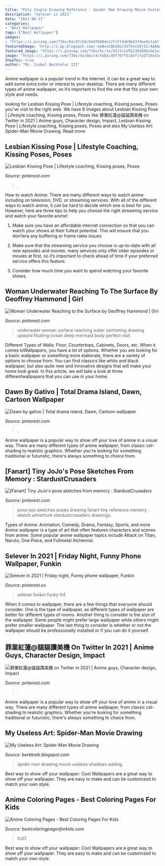 ```yaml
---
title: "Poly Couple Drawing Reference : Spider Man Drawing Movie Useless Shadows Adding"
description: "Selever in 2021"
date: "2022-08-11"
categories:
- "Best Wallpaper"
tags: ["Best Wallpaper"]
images:
- "https://i.pinimg.com/736x/64/d7/b9/64d7b984e12f1ff4db9b637dee9c1a4f.jpg"
featuredImage: "http://2.bp.blogspot.com/-weBvxCQ63bU/U5TbVcb9j5I/AAAAAAAAAGs/aLTg8G6A6zg/s1600/sp2.png"
featured_image: "https://i.pinimg.com/736x/5c/1e/95/5c1e95238169bcbe1a327798f31d9640.jpg"
image: "https://i.pinimg.com/736x/4a/bb/c4/4abbc407767f51def1fa3f19a31e9748.jpg"
ShowToc: true
author: "Ms. Isobel Bechtelar III"
---
```



Anime wallpaper is a popular trend in the internet. It can be a great way to add some extra color or interest to your desktop. There are many different types of anime wallpaper, so it’s important to find the one that fits your own style and needs.

	

		
looking for Lesbian Kissing Pose | Lifestyle coaching, Kissing poses, Poses you've visit to the right web. We have 8 Images about Lesbian Kissing Pose | Lifestyle coaching, Kissing poses, Poses like 罪業紅蓮@貓貓讚美機 on Twitter in 2021 | Anime guys, Character design, Impact, Lesbian Kissing Pose | Lifestyle coaching, Kissing poses, Poses and also My Useless Art: Spider-Man Movie Drawing. Read more:
		
    
## Lesbian Kissing Pose | Lifestyle Coaching, Kissing Poses, Poses

<img loading=lazy src="https://i.pinimg.com/736x/ba/97/9a/ba979a5efb22295429eb36e34fb5109e.jpg" onerror="this.onerror=null;this.src='https://tse4.mm.bing.net/th?id=OIP.-WrZxqrluQ8rW5cqF4lkFwHaJ3&amp;pid=15.1';" alt="Lesbian Kissing Pose | Lifestyle coaching, Kissing poses, Poses">

_Source: pinterest.com_

>. 

	

How to watch Anime: There are many different ways to watch anime including on television, DVD, or streaming services.
With all of the different ways to watch anime, it can be hard to decide which one is best for you. However, here are three tips to help you choose the right streaming service and watch your favorite anime!
1. Make sure you have an affordable internet connection so that you can watch your shows at their fullest potential. This will ensure that you don’tera any buffering or frame rates issues.

2. Make sure that the streaming service you choose is up-to-date with all new episodes and movies. many services only offer older episodes or movies at first, so it’s important to check ahead of time if your preferred service offers this feature.

3. Consider how much time you want to spend watching your favorite shows.

    
## Woman Underwater Reaching To The Surface By Geoffrey Hammond | Girl

<img loading=lazy src="https://i.pinimg.com/736x/0c/ec/63/0cec63c43b1f9e10f7663fdf6e9dc46f--in-the-ocean-underwater.jpg" onerror="this.onerror=null;this.src='https://tse3.mm.bing.net/th?id=OIP.U4FEbHIMXTr59R5XhgkLdwDHEs&amp;pid=15.1';" alt="Woman Underwater Reaching to the Surface by Geoffrey Hammond | Girl">

_Source: pinterest.com_

>underwater woman surface reaching water swimming drawing upward floating ocean deep mermaid body perfect visit. 

	

Different Types of Walls: Floor, Countertops, Cabinets, Doors, etc.
When it comes toWallpapers, you have a lot of options. Whether you are looking for a basic wallpaper or something more elaborate, there are a variety of options to choose from. You can find classics like white and black wallpaper, but also quite new and innovative designs that will make your home look great. In this article, we will take a look at three differentwallpapers that you can use in your home.

    
## Dawn By Gativo | Total Drama Island, Dawn, Cartoon Wallpaper

<img loading=lazy src="https://i.pinimg.com/736x/3d/b4/c9/3db4c9a0866b7221e18cd8ba2436c7b3.jpg" onerror="this.onerror=null;this.src='https://tse3.mm.bing.net/th?id=OIP.8jlLpjTFFSwgvEdZIArK4wHaLW&amp;pid=15.1';" alt="Dawn by gativo | Total drama island, Dawn, Cartoon wallpaper">

_Source: pinterest.com_

>. 

	

Anime wallpaper is a popular way to show off your love of anime in a visual way. There are many different types of anime wallpaper, from classic cel-shading to realistic graphics. Whether you're looking for something traditional or futuristic, there's always something to choice from.

    
## [Fanart] Tiny JoJo&#039;s Pose Sketches From Memory : StardustCrusaders

<img loading=lazy src="https://i.pinimg.com/736x/4a/bb/c4/4abbc407767f51def1fa3f19a31e9748.jpg" onerror="this.onerror=null;this.src='https://tse2.mm.bing.net/th?id=OIP.xmZCoJJksmc9Piqlv61WGwHaLM&amp;pid=15.1';" alt="[Fanart] Tiny JoJo&#039;s pose sketches from memory : StardustCrusaders">

_Source: pinterest.com_

>pose jojo sketches poses drawing fanart tiny reference memory sketch adventure stardustcrusaders drawings. 

	

Types of Anime: Animation, Comedy, Drama, Fantasy, Sports, and more
Anime wallpaper is a type of art that often features characters and scenes from anime. Some popular anime wallpaper topics include Attack on Titan, Naruto, One Piece, and Fullmetal Alchemist.

    
## Selever In 2021 | Friday Night, Funny Phone Wallpaper, Funkin

<img loading=lazy src="https://i.pinimg.com/736x/5c/1e/95/5c1e95238169bcbe1a327798f31d9640.jpg" onerror="this.onerror=null;this.src='https://tse2.mm.bing.net/th?id=OIP.aEm9JKIox1x_3D8PrViYJQHaHa&amp;pid=15.1';" alt="Selever in 2021 | Friday night, Funny phone wallpaper, Funkin">

_Source: pinterest.es_

>selever funkin funky fnf. 

	

When it comes to wallpaper, there are a few things that everyone should consider. One is the type of wallpaper, as different types of wallpaper are better for different types of rooms. Another thing to consider is the size of the wallpaper. Some people might prefer large wallpaper while others might prefer smaller wallpaper. The last thing to consider is whether or not the wallpaper should be professionally installed or if you can do it yourself.

    
## 罪業紅蓮@貓貓讚美機 On Twitter In 2021 | Anime Guys, Character Design, Impact

<img loading=lazy src="https://i.pinimg.com/736x/64/d7/b9/64d7b984e12f1ff4db9b637dee9c1a4f.jpg" onerror="this.onerror=null;this.src='https://tse4.mm.bing.net/th?id=OIP.XS-UTL5Tg6GDJ2w4l8Ct_AHaMR&amp;pid=15.1';" alt="罪業紅蓮@貓貓讚美機 on Twitter in 2021 | Anime guys, Character design, Impact">

_Source: pinterest.com_

>. 

	

Anime wallpaper is a popular way to show off your love of anime in a visual way. There are many different types of anime wallpaper, from classic cel-shading to realistic graphics. Whether you're looking for something traditional or futuristic, there's always something to choice from.

    
## My Useless Art: Spider-Man Movie Drawing

<img loading=lazy src="http://2.bp.blogspot.com/-weBvxCQ63bU/U5TbVcb9j5I/AAAAAAAAAGs/aLTg8G6A6zg/s1600/sp2.png" onerror="this.onerror=null;this.src='https://tse4.mm.bing.net/th?id=OIP.XURwEx8IgnuU6hb30AkGNwHaLK&amp;pid=15.1';" alt="My Useless Art: Spider-Man Movie Drawing">

_Source: berkkreb.blogspot.com_

>spider man drawing movie useless shadows adding. 

	

Best way to show off your wallpaper:
Cool Wallpapers are a great way to show off your wallpaper. They are easy to make and can be customized to match your own style.

    
## Anime Coloring Pages - Best Coloring Pages For Kids

<img loading=lazy src="https://www.bestcoloringpagesforkids.com/wp-content/uploads/2018/04/Free-Anime-Couple-Coloring-Pages.jpg" onerror="this.onerror=null;this.src='https://tse3.mm.bing.net/th?id=OIP.5SG2kNlkU4Nu3tIIExyTtwHaKK&amp;pid=15.1';" alt="Anime Coloring Pages - Best Coloring Pages For Kids">

_Source: bestcoloringpagesforkids.com_

>fc07. 

	

Best way to show off your wallpaper:
Cool Wallpapers are a great way to show off your wallpaper. They are easy to make and can be customized to match your own style.

